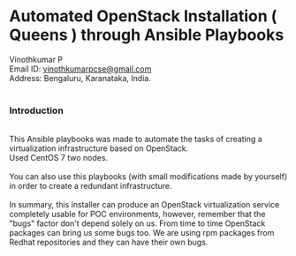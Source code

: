 # Automated OpenStack Installation ( Queens ) through Ansible Playbooks

Vinothkumar P<br>
Email ID: vinothkumarpcse@gmail.com<br>
Address: Bengaluru, Karanataka, India.<br><br>

<b><h3>Introduction</h3></b>
<br>
This Ansible playbooks was made to automate the tasks of creating a virtualization infrastructure based on OpenStack.<br>
Used CentOS 7 two nodes.
<br>
<br>
You can also use this playbooks (with small modifications made by yourself) in order to create a redundant infrastructure.
<br>
<br>
In summary, this installer can produce an OpenStack virtualization service completely usable for POC environments, however, remember that the "bugs" factor don't depend solely on us. From time to time OpenStack packages can bring us some bugs too. We are using rpm packages from Redhat repositories and they can have their own bugs.
